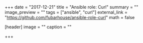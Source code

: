 +++
date = "2017-12-21"
title = "Ansible role: Curl"
summary = ""
image_preview = ""
tags = ["ansible", "curl"]
external_link = "https://github.com/fubarhouse/ansible-role-curl"
math = false

[header]
image = ""
caption = ""

+++
